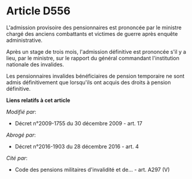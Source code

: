 # Article D556

L'admission provisoire des pensionnaires est prononcée par le       ministre chargé des anciens combattants et victimes de
guerre après enquête administrative. 

Après un stage de trois mois, l'admission définitive est prononcée s'il y a lieu, par le ministre, sur le rapport du général
commandant l'institution nationale des invalides. 

Les pensionnaires invalides bénéficiaires de pension temporaire ne sont admis définitivement que lorsqu'ils ont acquis des
droits à pension définitive.

**Liens relatifs à cet article**

_Modifié par_:

  - Décret n°2009-1755 du 30 décembre 2009 - art. 17

_Abrogé par_:

  - Décret n°2016-1903 du 28 décembre 2016 - art. 4

_Cité par_:

  - Code des pensions militaires d'invalidité et de... - art. A297 (V)
